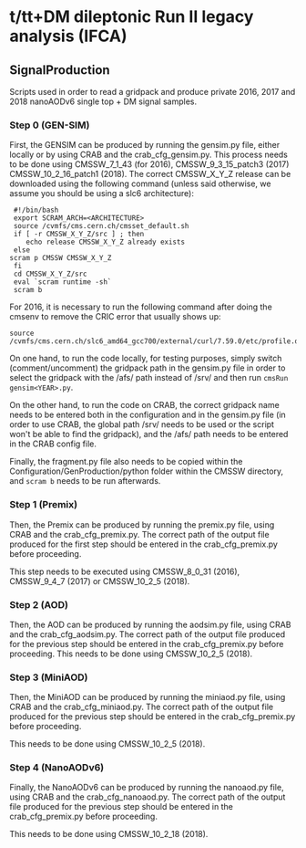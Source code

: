 # t/tt+DM dileptonic Run II legacy analysis (IFCA)

## SignalProduction

Scripts used in order to read a gridpack and produce private 2016, 2017 and 2018 nanoAODv6 single top + DM signal samples.

### Step 0 (GEN-SIM)
First, the GENSIM can be produced by running the gensim<YEAR>.py file, either locally or by using CRAB and the crab_cfg_gensim<YEAR>.py. This process needs to be done using CMSSW_7_1_43 (for 2016), CMSSW_9_3_15_patch3 (2017) CMSSW_10_2_16_patch1 (2018). The correct CMSSW_X_Y_Z release can be downloaded using the following command (unless said otherwise, we assume you should be using a slc6 architecture):

     #!/bin/bash
     export SCRAM_ARCH=<ARCHITECTURE>
     source /cvmfs/cms.cern.ch/cmsset_default.sh
     if [ -r CMSSW_X_Y_Z/src ] ; then 
     	echo release CMSSW_X_Y_Z already exists
     else
	scram p CMSSW CMSSW_X_Y_Z
     fi
     cd CMSSW_X_Y_Z/src
     eval `scram runtime -sh`
     scram b

For 2016, it is necessary to run the following command after doing the cmsenv to remove the CRIC error that usually shows up:

    source /cvmfs/cms.cern.ch/slc6_amd64_gcc700/external/curl/7.59.0/etc/profile.d/init.sh

On one hand, to run the code locally, for testing purposes, simply switch (comment/uncomment) the gridpack path in the gensim<YEAR>.py file in order to select the gridpack with the /afs/<PATH> path instead of /srv/<PATH> and then run ```cmsRun gensim<YEAR>.py```.

On the other hand, to run the code on CRAB, the correct gridpack name needs to be entered both in the configuration and in the gensim<YEAR>.py file (in order to use CRAB, the global path /srv/ needs to be used or the script won't be able to find the gridpack), and the /afs/ path needs to be entered in the CRAB config file.

Finally, the fragment.py file also needs to be copied within the Configuration/GenProduction/python folder within the CMSSW directory, and ```scram b``` needs to be run afterwards. 

### Step 1 (Premix)
Then, the Premix can be produced by running the premix<YEAR>.py file, using CRAB and the crab_cfg_premix<YEAR>.py. The correct path of the output file produced for the first step should be entered in the crab_cfg_premix<YEAR>.py before proceeding.

This step needs to be executed using CMSSW_8_0_31 (2016), CMSSW_9_4_7 (2017) or CMSSW_10_2_5 (2018).

### Step 2 (AOD)
Then, the AOD can be produced by running the aodsim<YEAR>.py file, using CRAB and the crab_cfg_aodsim<YEAR>.py. The correct path of the output file produced for the previous step should be entered in the crab_cfg_premix<YEAR>.py before proceeding.
This needs to be done using CMSSW_10_2_5 (2018).

### Step 3 (MiniAOD)
Then, the MiniAOD can be produced by running the miniaod<YEAR>.py file, using CRAB and the crab_cfg_miniaod<YEAR>.py. The correct path of the output file produced for the previous step should be entered in the crab_cfg_premix<YEAR>.py before proceeding.

This needs to be done using CMSSW_10_2_5 (2018).

### Step 4 (NanoAODv6)
Finally, the NanoAODv6 can be produced by running the nanoaod<YEAR>.py file, using CRAB and the crab_cfg_nanoaod<YEAR>.py. The correct path of the output file produced for the previous step should be entered in the crab_cfg_premix<YEAR>.py before proceeding.

This needs to be done using CMSSW_10_2_18 (2018).

